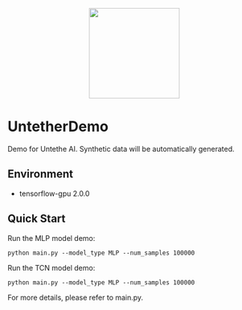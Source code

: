 <p align="center">
<a href="https://layer6.ai/"><img src="https://github.com/layer6ai-labs/DropoutNet/blob/master/logs/logobox.jpg" width="180"></a>
</p>

# UntetherDemo
Demo for Untethe AI. Synthetic data will be automatically generated.

## Environment

* tensorflow-gpu 2.0.0

## Quick Start
Run the MLP model demo:
```
python main.py --model_type MLP --num_samples 100000
```
Run the TCN model demo:
```
python main.py --model_type MLP --num_samples 100000
```

For more details, please refer to main.py.
